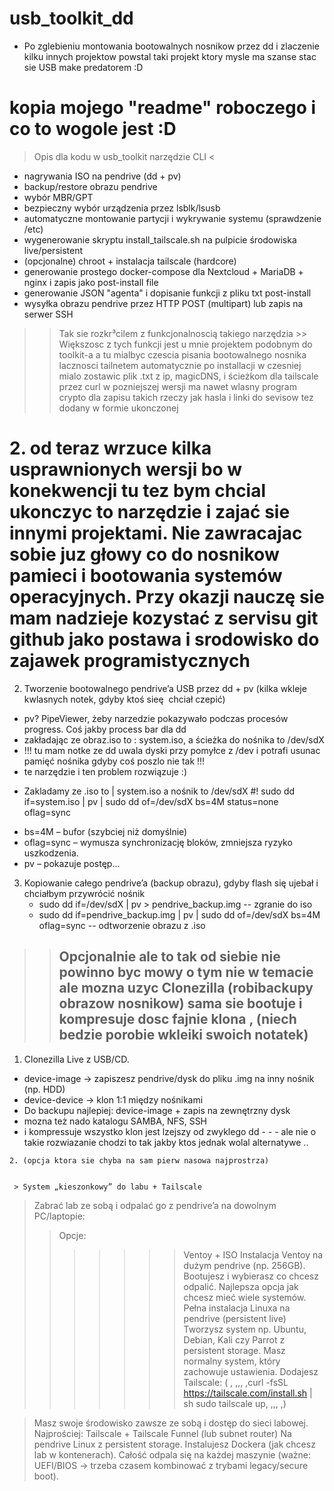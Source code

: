 # usb_toolkit_dd
 * Po zglebieniu montowania  bootowalnych nosnikow przez dd i zlaczenie kilku innych 
projektow powstal taki projekt ktory mysle ma szanse stac sie USB make predatorem :D 

# kopia mojego "readme" roboczego i co to wogole jest :D 
> Opis dla kodu w usb_toolkit narzędzie CLI <
 - nagrywania ISO na pendrive (dd + pv)
 - backup/restore obrazu pendrive
 - wybór MBR/GPT
 - bezpieczny wybór urządzenia przez lsblk/lsusb
 - automatyczne montowanie partycji i wykrywanie systemu (sprawdzenie /etc)
 - wygenerowanie skryptu install_tailscale.sh na pulpicie środowiska live/persistent
 - (opcjonalne) chroot + instalacja tailscale (hardcore)
 - generowanie prostego docker-compose dla Nextcloud + MariaDB + nginx i zapis jako post-install file
 - generowanie JSON "agenta" i dopisanie funkcji z pliku txt post-install
 - wysyłka obrazu pendrive przez HTTP POST (multipart) lub zapis na serwer SSH
>>Tak sie rozkr³cilem z funkcjonalnoscią takiego narzędzia >> Większosc z tych funkcji jest u mnie projektem podobnym do toolkit-a a tu mialbyc czescia pisania bootowalnego nosnika lacznosci tailnetem automatycznie po installacji w czesniej mialo zostawic plik .txt z ip, magicDNS, i ścieżkom dla tailscale przez curl w pozniejszej wersji ma nawet wlasny program crypto dla zapisu takich rzeczy jak hasla i linki do sevisow tez dodany w formie ukonczonej

# 2. od teraz wrzuce kilka usprawnionych wersji bo w konekwencji tu tez bym chcial ukonczyc to narzędzie i zajać sie innymi projektami. Nie zawracajac sobie juz głowy co do nosnikow pamieci i bootowania systemów operacyjnych. Przy okazji nauczę sie mam nadzieje kozystać z servisu git github jako postawa i srodowisko do zajawek programistycznych
2. Tworzenie bootowalnego pendrive’a USB przez dd + pv (kilka wkleje kwlasnych notek, gdyby ktoś sieę  chciał czepić)
- pv? PipeViewer, żeby narzedzie pokazywało podczas procesów progress. Coś jakby process bar dla dd
- zakładając ze obraz.iso to : system.iso, a ścieżka do nośnika to /dev/sdX
- !!! tu mam notke ze dd uwala dyski przy pomyłce z /dev i potrafi usunac pamięć nośnika gdyby coś poszlo nie tak !!!
- te narzędzie i ten problem rozwiązuje :)

* Zakladamy ze .iso to | system.iso a nośnik to /dev/sdX 
 #! sudo dd if=system.iso | pv | sudo dd of=/dev/sdX bs=4M status=none oflag=sync
 + bs=4M – bufor (szybciej niż domyślnie)
 + oflag=sync – wymusza synchronizację bloków, zmniejsza ryzyko uszkodzenia.
 + pv – pokazuje postęp...
3. Kopiowanie całego pendrive’a (backup obrazu), gdyby flash się ujebał i chciałbym przywrócić nośnik
   * sudo dd if=/dev/sdX | pv > pendrive_backup.img -- zgranie do iso
   * sudo dd if=pendrive_backup.img | pv | sudo dd of=/dev/sdX bs=4M oflag=sync -- odtworzenie obrazu z .iso

  >> ## Opcjonalnie ale to tak od siebie nie powinno byc mowy o tym nie w temacie ale mozna uzyc Clonezilla (robibackupy obrazow nosnikow) sama sie bootuje i kompresuje dosc fajnie klona , (niech bedzie porobie wkleiki swoich notatek)
   1. Clonezilla Live z USB/CD.
   * device-image → zapiszesz pendrive/dysk do pliku .img na inny nośnik (np. HDD)
   * device-device → klon 1:1 między nośnikami
   * Do backupu najlepiej: device-image + zapis na zewnętrzny dysk
   * mozna też nado katalogu SAMBA, NFS, SSH
   * i kompressuje wszystko klon jest lzejszy od zwyklego dd
    - - - ale nie o takie rozwiazanie chodzi to tak jakby ktos jednak wolal alternatywe ..

    2. (opcja ktora sie chyba na sam pierw nasowa najprostrza)
 
     
     > System „kieszonkowy” do labu + Tailscale
>Zabrać lab ze sobą i odpalać go z pendrive’a na dowolnym PC/laptopie:
>>Opcje:
>>>>>>> Ventoy + ISO
>Instalacja Ventoy na dużym pendrive (np. 256GB).
>Bootujesz i wybierasz co chcesz odpalić.
>Najlepsza opcja jak chcesz mieć wiele systemów.
>Pełna instalacja Linuxa na pendrive (persistent live)
>Tworzysz system np. Ubuntu, Debian, Kali czy Parrot z persistent storage.
>Masz normalny system, który zachowuje ustawienia.
>Dodajesz Tailscale:
   ( , ,,, ,curl -fsSL https://tailscale.com/install.sh | sh
    sudo tailscale up, ,,, ,)

>Masz swoje środowisko zawsze ze sobą i dostęp do sieci labowej.
>Najprościej: Tailscale + Tailscale Funnel (lub subnet router)
>Na pendrive Linux z persistent storage.
>Instalujesz Dockera (jak chcesz lab w kontenerach).
>Całość odpala się na każdej maszynie (ważne: UEFI/BIOS → trzeba czasem kombinować z trybami legacy/secure boot).



